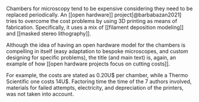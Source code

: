 Chambers for microscopy tend to be expensive considering they need to be replaced periodically. An [[open hardware]] project[@barbabazan2021] tries to overcome the cost problems by using 3D printing as means of fabrication. Specifically, it uses a mix of [[filament deposition modeling]] and [[masked stereo lithography]]. 

Although the idea of having an open hardware model for the chambers is compelling in itself (easy adaptation to bespoke microscopes, and custom designing for specific problems), the title (and main text) is, again, an example of how [[open hardware projects focus on cutting costs]]. 

For example, the costs are stated as 0.20U$ per chamber, while a Thermo Scientific one costs 14U$. Factoring time the time of the 7 authors involved, materials for failed attempts, electricity, and depreciation of the printers, was not taken into account.  